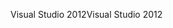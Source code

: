 <span data-ttu-id="2c916-101">Visual Studio 2012</span><span class="sxs-lookup"><span data-stu-id="2c916-101">Visual Studio 2012</span></span>